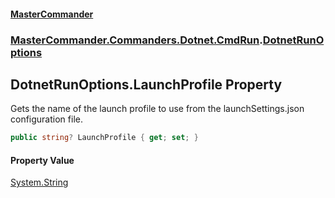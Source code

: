 #### [MasterCommander](MasterCommander.md 'MasterCommander')
### [MasterCommander.Commanders.Dotnet.CmdRun](MasterCommander.md#MasterCommander.Commanders.Dotnet.CmdRun 'MasterCommander.Commanders.Dotnet.CmdRun').[DotnetRunOptions](DotnetRunOptions.md 'MasterCommander.Commanders.Dotnet.CmdRun.DotnetRunOptions')

## DotnetRunOptions.LaunchProfile Property

Gets the name of the launch profile to use from the launchSettings.json configuration file.

```csharp
public string? LaunchProfile { get; set; }
```

#### Property Value
[System.String](https://docs.microsoft.com/en-us/dotnet/api/System.String 'System.String')